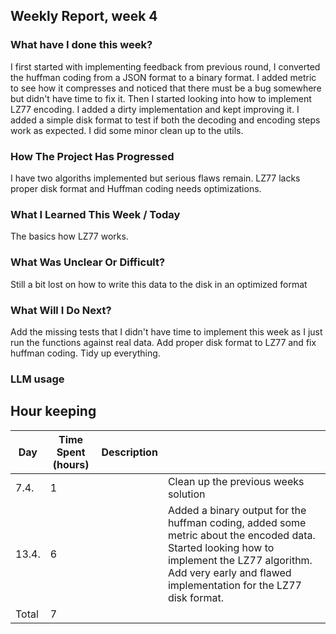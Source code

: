 ## Weekly Report, week 4

### What have I done this week?

I first started with implementing feedback from previous round, I converted the huffman coding from a JSON format to a binary format. I added metric to see how it compresses and noticed that there must be a bug somewhere but didn't have time to fix it.
Then I started looking into how to implement LZ77 encoding. I added a dirty implementation and kept improving it. I added a simple disk format to test if both the decoding and encoding steps work as expected. I did some minor clean up to the utils.

### How The Project Has Progressed

I have two algoriths implemented but serious flaws remain. LZ77 lacks proper disk format and Huffman coding needs optimizations.

### What I Learned This Week / Today

The basics how LZ77 works.

### What Was Unclear Or Difficult?

Still a bit lost on how to write this data to the disk in an optimized format

### What Will I Do Next?

Add the missing tests that I didn't have time to implement this week as I just run the functions against real data. Add proper disk format to LZ77 and fix huffman coding. Tidy up everything.

### LLM usage

## Hour keeping

| Day   | Time Spent (hours) | Description |                                                                                                                                                                                                                 |
| ----- | ------------------ | ----------- | --------------------------------------------------------------------------------------------------------------------------------------------------------------------------------------------------------------- |
| 7.4.  | 1                  |             | Clean up the previous weeks solution                                                                                                                                                                            |
| 13.4. | 6                  |             | Added a binary output for the huffman coding, added some metric about the encoded data. Started looking how to implement the LZ77 algorithm. Add very early and flawed implementation for the LZ77 disk format. |
| Total | 7                  |             |
